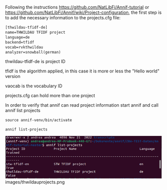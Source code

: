 Following the instructions https://github.com/NatLibFi/Annif-tutorial or https://github.com/NatLibFi/Annif/wiki/Project-configuration, the first step is to add the necessary information to the projects.cfg file:
```
[thwildau-tfidf-de]
name=THWILDAU TFIDF project
language=de
backend=tfidf
vocab=rvkthwildau
analyzer=snowball(german)
```
thwildau-tfidf-de is project ID

tfidf is the algorithm applied, in this case it is more or less the "Hello world" version

vaocab is the vocabulary ID

projects.cfg can hold more than one project

In order to verify that annif can read project information start annif and call annif list projects
```
source annif-venv/bin/activate
```
```
annif list-projects
```
![Alt](https://github.com/AndreaBrand/Annif_BIM2022/blob/main/images/thwildauprojects.png)
images/thwildauprojects.png
